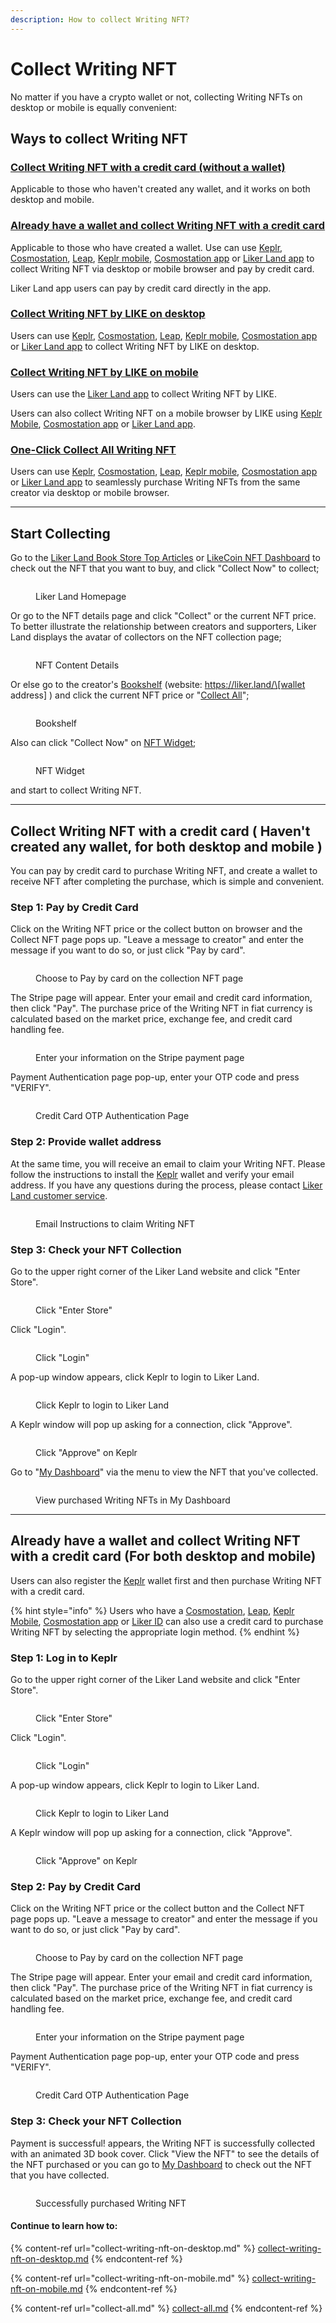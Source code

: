 ```yaml
---
description: How to collect Writing NFT?
---
```


# Collect Writing NFT

No matter if you have a crypto wallet or not, collecting Writing NFTs on desktop or mobile is equally convenient:

## Ways to collect Writing NFT

### [Collect Writing NFT with a credit card (without a wallet)](./#collect-writing-nft-with-a-credit-card-havent-created-any-wallet-for-both-desktop-and-mobile)

Applicable to those who haven't created any wallet, and it works on both desktop and mobile.

### [Already have a wallet and collect Writing NFT with a credit card](./#already-have-a-wallet-and-collect-writing-nft-with-a-credit-card-for-both-desktop-and-mobile)

Applicable to those who have created a wallet. Use can use [Keplr](../../../general-guides/wallet/keplr/), [Cosmostation](../../../general-guides/wallet/cosmostation/), [Leap](../../../general-guides/wallet/leap/), [Keplr mobile](../../../general-guides/wallet/keplr-mobile/), [Cosmostation app](../../../general-guides/wallet/cosmostation-app/cosmostation-app-deposit-and-send-likecoin.md) or [Liker Land app](../../../user-guide/liker-land/download.md) to collect Writing NFT via desktop or mobile browser and pay by credit card.

Liker Land app users can pay by credit card directly in the app.

### [Collect Writing NFT by LIKE on desktop](collect-writing-nft-on-desktop.md)

Users can use [Keplr](../../../general-guides/wallet/keplr/), [Cosmostation](../../../general-guides/wallet/cosmostation/), [Leap](../../../general-guides/wallet/leap/), [Keplr mobile](../../../general-guides/wallet/keplr-mobile/), [Cosmostation app](../../../general-guides/wallet/cosmostation-app/cosmostation-app-deposit-and-send-likecoin.md) or [Liker Land app](../../../user-guide/liker-land/download.md) to collect Writing NFT by LIKE on desktop.

### [Collect Writing NFT by LIKE on mobile](collect-writing-nft-on-mobile.md)

Users can use the [Liker Land app](../../../user-guide/liker-land/download.md) to collect Writing NFT by LIKE.

Users can also collect Writing NFT on a mobile browser by LIKE using [Keplr Mobile](../../../general-guides/wallet/keplr-mobile/), [Cosmostation app](../../../general-guides/wallet/cosmostation-app/) or [Liker Land app](../../../user-guide/liker-land/download.md).

### [One-Click Collect All Writing NFT](collect-all.md)

Users can use [Keplr](../../../general-guides/wallet/keplr/), [Cosmostation](../../../general-guides/wallet/cosmostation/), [Leap](../../../general-guides/wallet/leap/), [Keplr mobile](../../../general-guides/wallet/keplr-mobile/), [Cosmostation app](../../../general-guides/wallet/cosmostation-app/cosmostation-app-deposit-and-send-likecoin.md) or [Liker Land app](../../../user-guide/liker-land/download.md) to seamlessly purchase Writing NFTs from the same creator via desktop or mobile browser.

***

## Start Collecting

Go to the [Liker Land Book Store Top Articles](https://liker.land/en/store/articles) or [LikeCoin NFT Dashboard](tools.md) to check out the NFT that you want to buy, and click "Collect Now" to collect;

<figure><img src="../../../.gitbook/assets/Buy NFT 1-en.png" alt=""><figcaption><p>Liker Land Homepage</p></figcaption></figure>

Or go to the NFT details page and click "Collect" or the current NFT price. To better illustrate the relationship between creators and supporters, Liker Land displays the avatar of collectors on the NFT collection page;

<figure><img src="../../../.gitbook/assets/Buy NFT 2-en.png" alt=""><figcaption><p>NFT Content Details</p></figcaption></figure>

Or else go to the creator's [Bookshelf](bookshelf.md) (website: https://liker.land/\[wallet address] ) and click the current NFT price or "[Collect All](collect-all.md)";

<figure><img src="../../../.gitbook/assets/Buy NFT 3-en.png" alt=""><figcaption><p>Bookshelf</p></figcaption></figure>

Also can click "Collect Now" on [NFT Widget](nft-widget.md);

<figure><img src="../../../.gitbook/assets/Buy NFT 4-en.png" alt=""><figcaption><p>NFT Widget</p></figcaption></figure>

and start to collect Writing NFT.

***

## Collect Writing NFT with a credit card ( Haven't created any wallet, for both desktop and mobile )

You can pay by credit card to purchase Writing NFT, and create a wallet to receive NFT after completing the purchase, which is simple and convenient.

### Step 1: Pay by Credit Card&#x20;

Click on the Writing NFT price or the collect button on browser and the Collect NFT page pops up. "Leave a message to creator" and enter the message if you want to do so, or just click "Pay by card".

<figure><img src="../../../.gitbook/assets/Buy NFT pay by card 1-en.png" alt=""><figcaption><p>Choose to Pay by card on the collection NFT page</p></figcaption></figure>

The Stripe page will appear. Enter your email and credit card information, then click "Pay". The purchase price of the Writing NFT in fiat currency is calculated based on the market price, exchange fee, and credit card handling fee.

<figure><img src="../../../.gitbook/assets/pay by card 2.png" alt=""><figcaption><p>Enter your information on the Stripe payment page</p></figcaption></figure>

Payment Authentication page pop-up, enter your OTP code and press "VERIFY".

<figure><img src="../../../.gitbook/assets/pay by card 3.png" alt=""><figcaption><p>Credit Card OTP Authentication Page</p></figcaption></figure>

### Step 2: Provide wallet address

At the same time, you will receive an email to claim your Writing NFT. Please follow the instructions to install the [Keplr](../../../general-guides/wallet/keplr/) wallet and verify your email address. If you have any questions during the process, please contact [Liker Land customer service](https://go.crisp.chat/chat/embed/?website\_id=5c009125-5863-4059-ba65-43f177ca33f7).

<figure><img src="../../../.gitbook/assets/pay by card 5.png" alt=""><figcaption><p>Email Instructions to claim Writing NFT</p></figcaption></figure>

### Step 3: Check your NFT Collection

Go to the upper right corner of the Liker Land website and click "Enter Store".

<figure><img src="../../../.gitbook/assets/Buy NFT Connect 1-en.png" alt=""><figcaption><p> Click "Enter Store"</p></figcaption></figure>

Click "Login".

<figure><img src="../../../.gitbook/assets/Buy NFT Connect 2-en.png" alt=""><figcaption><p>Click "Login"</p></figcaption></figure>

A pop-up window appears, click Keplr to login to Liker Land.

<figure><img src="../../../.gitbook/assets/Buy NFT Connect 3-en.png" alt=""><figcaption><p>Click Keplr to login to Liker Land</p></figcaption></figure>

A Keplr window will pop up asking for a connection, click "Approve".

<figure><img src="../../../.gitbook/assets/Buy NFT Connect 4.png" alt=""><figcaption><p>Click "Approve" on Keplr</p></figcaption></figure>

Go to "[My Dashboard](https://liker.land/en/dashboard?tab=collected)" via the menu to view the NFT that you've collected.

<figure><img src="../../../.gitbook/assets/Buy NFT pay by card 7-en.png" alt=""><figcaption><p>View purchased Writing NFTs in My Dashboard</p></figcaption></figure>

***

## Already have a wallet and collect Writing NFT with a credit card (For both desktop and mobile)

Users can also register the [Keplr](../../../general-guides/wallet/keplr/) wallet first and then purchase Writing NFT with a credit card.

{% hint style="info" %}
Users who have a [Cosmostation](../../../general-guides/wallet/cosmostation/), [Leap](../../../general-guides/wallet/leap/), [Keplr Mobile](../../../general-guides/wallet/keplr-mobile/), [Cosmostation app](../../../general-guides/wallet/cosmostation-app/) or [Liker ID](../../../user-guide/liker-land/download.md) can also use a credit card to purchase Writing NFT by selecting the appropriate login method.
{% endhint %}

### Step 1: Log in to Keplr

Go to the upper right corner of the Liker Land website and click "Enter Store".

<figure><img src="../../../.gitbook/assets/Buy NFT Connect 1-en.png" alt=""><figcaption><p> Click "Enter Store"</p></figcaption></figure>

Click "Login".

<figure><img src="../../../.gitbook/assets/Buy NFT Connect 2-en.png" alt=""><figcaption><p>Click "Login"</p></figcaption></figure>

A pop-up window appears, click Keplr to login to Liker Land.

<figure><img src="../../../.gitbook/assets/Buy NFT Connect 3-en.png" alt=""><figcaption><p>Click Keplr to login to Liker Land</p></figcaption></figure>

A Keplr window will pop up asking for a connection, click "Approve".

<figure><img src="../../../.gitbook/assets/Buy NFT Connect 4.png" alt=""><figcaption><p>Click "Approve" on Keplr</p></figcaption></figure>

### Step 2: Pay by Credit Card&#x20;

Click on the Writing NFT price or the collect button and the Collect NFT page pops up. "Leave a message to creator" and enter the message if you want to do so, or just click "Pay by card".

<figure><img src="../../../.gitbook/assets/Buy NFT pay by card with Keplr-en.png" alt=""><figcaption><p>Choose to Pay by card on the collection NFT page</p></figcaption></figure>

The Stripe page will appear. Enter your email and credit card information, then click "Pay". The purchase price of the Writing NFT in fiat currency is calculated based on the market price, exchange fee, and credit card handling fee.

<figure><img src="../../../.gitbook/assets/Buy NFT 17.png" alt=""><figcaption><p>Enter your information on the Stripe payment page</p></figcaption></figure>

Payment Authentication page pop-up, enter your OTP code and press "VERIFY".

<figure><img src="../../../.gitbook/assets/Buy NFT 18.png" alt=""><figcaption><p>Credit Card OTP Authentication Page</p></figcaption></figure>

### Step 3: Check your NFT Collection

Payment is successful! appears, the Writing NFT is successfully collected with an animated 3D book cover. Click "View the NFT" to see the details of the NFT purchased or you can go to [My Dashboard](dashboard.md) to check out the NFT that you have collected.

<figure><img src="../../../.gitbook/assets/Buy NFT Finish-en.png" alt=""><figcaption><p>Successfully purchased Writing NFT</p></figcaption></figure>

#### Continue to learn how to:

{% content-ref url="collect-writing-nft-on-desktop.md" %}
[collect-writing-nft-on-desktop.md](collect-writing-nft-on-desktop.md)
{% endcontent-ref %}

{% content-ref url="collect-writing-nft-on-mobile.md" %}
[collect-writing-nft-on-mobile.md](collect-writing-nft-on-mobile.md)
{% endcontent-ref %}

{% content-ref url="collect-all.md" %}
[collect-all.md](collect-all.md)
{% endcontent-ref %}
